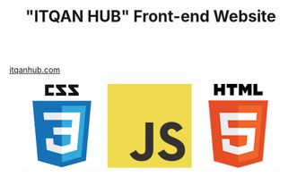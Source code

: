 <h1 align="center">"ITQAN HUB" Front-end Website </h1><br><br><br>
<a href="https:/itqanhub.com](https://itqanhub.com/">itqanhub.com</a><br><br>
<div align="center">
 <img width=150px src="https://raw.githubusercontent.com/github/explore/80688e429a7d4ef2fca1e82350fe8e3517d3494d/topics/css/css.png">&nbsp;
<img width=150px src="https://raw.githubusercontent.com/github/explore/80688e429a7d4ef2fca1e82350fe8e3517d3494d/topics/javascript/javascript.png">&nbsp;
<img width=150px src="https://raw.githubusercontent.com/github/explore/80688e429a7d4ef2fca1e82350fe8e3517d3494d/topics/html/html.png">&nbsp;

</div>
